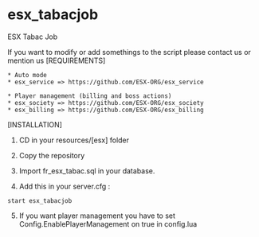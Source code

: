 # esx_tabacjob
ESX Tabac Job

If you want to modify or add somethings to the script please contact us or mention us
[REQUIREMENTS]

	* Auto mode
	* esx_service => https://github.com/ESX-ORG/esx_service
  
	* Player management (billing and boss actions)
	* esx_society => https://github.com/ESX-ORG/esx_society
	* esx_billing => https://github.com/ESX-ORG/esx_billing

[INSTALLATION]

1) CD in your resources/[esx] folder
2) Copy the repository
3) Import fr_esx_tabac.sql in your database.

4) Add this in your server.cfg :

```
start esx_tabacjob
```

5) If you want player management you have to set Config.EnablePlayerManagement on true in config.lua
